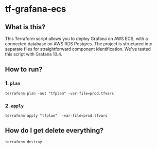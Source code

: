 # tf-grafana-ecs

## What is this?

This Terraform script allows you to deploy Grafana on AWS ECS, with a connected database on AWS RDS Postgres. The project is structured into separate files for straightforward component identification. We've tested this script with Grafana 10.4.

## How to run?

### 1. `plan`

`terraform plan -out "tfplan" -var-file=prod.tfvars`

### 2. `apply`

`terraform apply "tfplan"  -var-file=prod.tfvars`

## How do I get delete everything?

`terraform destroy`
